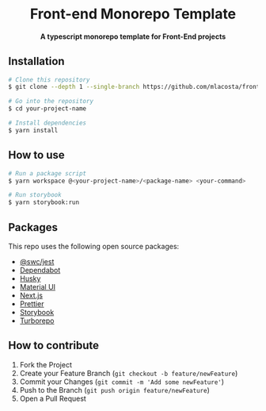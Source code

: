 <h1 align="center">
  <br>
  Front-end Monorepo Template
  <br>
</h1>

<h4 align="center">A typescript monorepo template for Front-End projects</h4>

## Installation

```bash
# Clone this repository
$ git clone --depth 1 --single-branch https://github.com/mlacosta/frontend-monorepo-template your-project-name

# Go into the repository
$ cd your-project-name

# Install dependencies
$ yarn install
```

## How to use

```bash
# Run a package script
$ yarn workspace @<your-project-name>/<package-name> <your-command>

# Run storybook
$ yarn storybook:run
```

## Packages

This repo uses the following open source packages:

- [@swc/jest](https://swc.rs/)
- [Dependabot](https://docs.github.com/en/code-security/supply-chain-security/keeping-your-dependencies-updated-automatically)
- [Husky](https://typicode.github.io/husky)
- [Material UI](https://mui.com/)
- [Next.js](https://nextjs.org)
- [Prettier](https://www.npmjs.com/package/prettier)
- [Storybook](https://storybook.js.org/)
- [Turborepo](https://turbo.build/)

## How to contribute

1. Fork the Project
2. Create your Feature Branch (`git checkout -b feature/newFeature`)
3. Commit your Changes (`git commit -m 'Add some newFeature'`)
4. Push to the Branch (`git push origin feature/newFeature`)
5. Open a Pull Request
